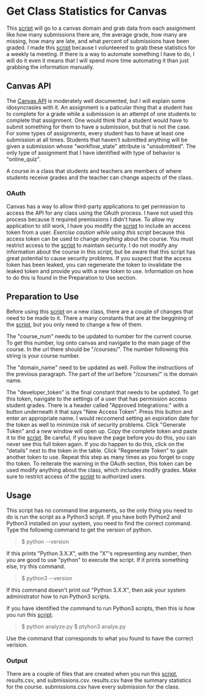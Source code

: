 # Get Class Statistics for Canvas

This [script](analyze.py) will go to a canvas domain and grab data from each assignment like how many submissions there are, the average grade, how many are missing, how many are late, and what percent of submissions have been graded. I made this [script](analyze.py) because I volunteered to grab these statistics for a weekly ta meeting. If there is a way to automate something I have to do, I will do it even it means that I will spend more time automating it than just grabbing the information manually. 

## Canvas API

The [Canvas API](https://canvas.krsu.edu.kg/doc/api/all_resources.html) is moderately well documented, but I will explain some idosyncrasies with it. An assignment is a paticular thing that a student has to complete for a grade while a submission is an attempt of one students to complete that assignment. One would think that a student would have to submit something for them to have a submission, but that is not the case. For some types of assignments, every student has to have at least one submission at all times. Students that haven't submitted anything will be given a submission whose "workflow\_state" attribute is "unsubmitted". The only type of assignment that I have identified with type of behavior is "online\_quiz". 

A course in a class that students and teachers are members of where students receive grades and the teacher can change aspects of the class.

### OAuth

Canvas has a way to allow third-party applications to get permission to access the API for any class using the OAuth process. I have not used this process because it required premissions I didn't have. To allow my application to still work, I have you modify the [script](analyze.py) to include an access token from a user. *Exercise caution while using this script* because this access token can be used to change *anything* about the course. You must restrict access to the [script](analyze.py) to maintain security. I do not modify any information about the course in this script, but be aware that this script has great potential to cause security problems. If you suspect that the access token has been leaked, you can regenerate the token to invalidate the leaked token and provide you with a new token to use. Information on how to do this is found in the Preparation to Use section.

## Preparation to Use  

Before using this [script](analyze.py) on a new class, there are a couple of changes that need to be made to it. There a many constants that are at the beggining of the [script](analyze.py), but you only need to change a few of them. 

The "course\_num" needs to be updated to number for the current course. To get this number, log onto canvas and navigate to the main page of the course. In the url there should be "/courses/". The number following this string is your course number.

The "domain\_name" need to be updated as well. Follow the instructions of the previous paragraph. The part of the url before "/courses/" is the domain name.

The "developer\_token" is the final constant that needs to be updated. To get this token, navigate to the settings of a user that has permission access student grades. There is a header called "Approved Integrations:" with a button underneath it that says "New Access Token". Press this button and enter an appropriate name. I would reccomend setting an expiration date for the token as well to minimize risk of security problems. Click "Generate Token" and a new window will open up. Copy the complete token and paste it to the [script](analyze.py). Be careful, if you leave the page before you do this, you can never see this full token again. If you do happen to do this, click on the "details" next to the token in the table. Click "Regenerate Token" to gain another token to use. Repeat this step as many times as you forget to copy tho token. To reiterate the warning in the OAuth section, this token can be used modify anything about the class, which includes modify grades. Make sure to restrict access of the [script](analyze.py) to authorized users.

## Usage

This script has no command line arguments, so the only thing you need to do is run the script as a Python3 script. If you have both Python2 and Python3 installed on your system, you need to find the correct command. Type the following command to get the version of python.

> $ python --version

If this prints "Python 3.X.X", with the "X"'s representing any number, then you are good to use "python" to execute the script. If it prints something else, try this command.

> $ python3 --version

If this command doesn't print out "Python 3.X.X", then ask your system administrator how to run Python3 scripts.

If you have identified the command to run Python3 scripts, then this is how you run this [script](analyze.py).

> $ python analyze.py
> $ ptyhon3 analye.py

Use the command that corresponds to what you found to have the correct verision.

### Output

There are a couple of files that are created when you run this [script](analyze.py), results.csv, and submissions.csv. results.csv have the summary statistics for the course. submissions.csv have every submission for the class.
